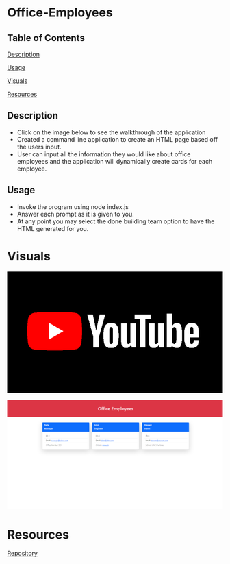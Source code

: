 # Office-Employees

## Table of Contents
[Description](#Description)

[Usage](#Usage)

[Visuals](#Visuals)

[Resources](#resources)

## Description

- Click on the image below to see the walkthrough of the application
- Created a command line application to create an HTML page based off the users input.
- User can input all the information they would like about office employees and the application will dynamically create cards for each employee.

## Usage
- Invoke the program using node index.js
- Answer each prompt as it is given to you.
- At any point you may select the done building team option to have the HTML generated for you.

# Visuals

[![Watch the video](./images/youtube-logo.png)](https://www.youtube.com/watch?v=WB6zXUxDVO0)

![PNG](./images/screenshot.PNG)


# Resources

[Repository](https://github.com/ntraugh/Office-Employees)